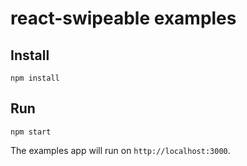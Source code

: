 react-swipeable examples
================

## Install

```
npm install
```

## Run

```
npm start
```

The examples app will run on `http://localhost:3000`.
